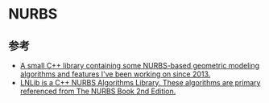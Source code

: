 # NURBS
>

## 参考

- [A small C++ library containing some NURBS-based geometric modeling algorithms and features I've been working on since 2013.](https://gitlab.com/ssv/Mobius)
- [LNLib is a C++ NURBS Algorithms Library. These algorithms are primary referenced from The NURBS Book 2nd Edition. ](https://github.com/BIMCoderLiang/LNLib)
